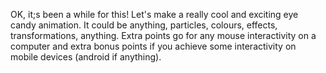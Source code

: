 OK, it;s been a while for this!  Let's make a really cool and exciting eye candy animation.  It could be anything, particles, colours, effects, transformations, anything.  Extra points go for any mouse interactivity on  a computer and extra bonus points if you achieve some interactivity on mobile devices (android if anything).

